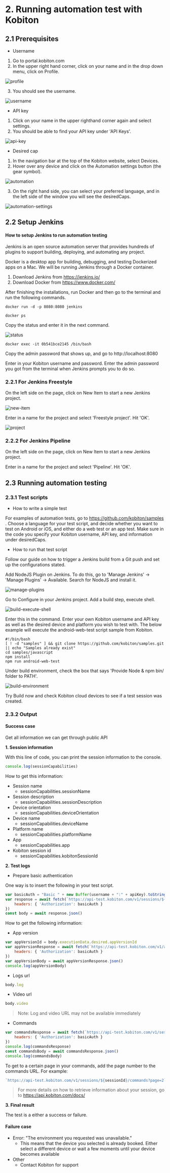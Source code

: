 # 2. Running automation test with Kobiton

## 2.1 Prerequisites

* Username 
1. Go to portal.kobiton.com
2. In the upper right hand corner, click on your name and in the drop down menu, click on Profile. 

![profile](../../images/2-profile.png)

3. You should see the username. 

![username](../../images/2-username.png)

* API key
1. Click on your name in the upper righthand corner again and select settings. 
2. You should be able to find your API key under 'API Keys'. 

![api-key](../../images/2-apikey.png)

* Desired cap
1. In the navigation bar at the top of the Kobiton website, select Devices. 
2. Hover over any device and click on the Automation settings button (the gear symbol). 

![automation](../../images/2-automation.png)

3. On the right hand side, you can select your preferred language, and in the left side of the window you will see the desiredCaps. 

![automation-settings](../../images/2-automation-settings.png)

## 2.2 Setup Jenkins
#### How to setup Jenkins to run automation testing

Jenkins is an open source automation server that provides hundreds of plugins to support building, deploying, and automating any project. 

Docker is a desktop app for building, debugging, and testing Dockerized apps on a Mac. We will be running Jenkins through a Docker container. 

1. Download Jenkins from https://jenkins.io/
2. Download Docker from https://www.docker.com/

After finishing the installations, run Docker and then go to the terminal and run the following commands. 

```
docker run -d -p 8080:8080 jenkins
```

```
docker ps
```
Copy the status and enter it in the next command.  

![status](../../images/2-status.png)

```
docker exec -it 0b541bce2145 /bin/bash
```
Copy the admin password that shows up, and go to http://localhost:8080

Enter in your Kobiton username and password. Enter the admin password you got from the terminal when Jenkins prompts you to do so. 

### 2.2.1 For Jenkins Freestyle
On the left side on the page, click on New Item to start a new Jenkins project. 

![new-item](../../images/2-new-item.png)

Enter in a name for the project and select 'Freestyle project'. Hit 'OK'. 

![project](../../images/2-project.png)

### 2.2.2 For Jenkins Pipeline
On the left side on the page, click on New Item to start a new Jenkins project. 

Enter in a name for the project and select 'Pipeline'. Hit 'OK'. 

## 2.3 Running automation testing

### 2.3.1 Test scripts

* How to write a simple test

For examples of automation tests, go to https://github.com/kobiton/samples . Choose a language for your test script, and decide whether you want to test on Android or iOS, and either do a web test or an app test. Make sure in the code you specify your Kobiton username, API key, and information under desiredCaps. 

* How to run that test script

Follow our guide on how to trigger a Jenkins build from a Git push and set up the configurations stated. 

Add NodeJS Plugin on Jenkins. To do this, go to 'Manage Jenkins' -> 'Manage Plugins' -> Available. Search for NodeJS and install it. 

![manage-plugins](../../images/2-manage-plugins.png)

Go to Configure in your Jenkins project. Add a build step, execute shell. 

![build-execute-shell](../../images/2-build-executeshell.png)

Enter this in the command. Enter your own Kobiton  username and API key as well as the desired device and platform you wish to test with. The below example will execute the android-web-test script sample from Kobiton. 
```
#!/bin/bash
[ ! -d "samples" ] && git clone https://github.com/kobiton/samples.git || echo "Samples already exist"
cd samples/javascript
npm install
npm run android-web-test
```

Under build environment, check the box that says 'Provide Node & npm bin/ folder to PATH'.

![build-environment](../../images/2-build-environment.png)

Try Build now and check Kobiton cloud devices to see if a test session was created. 

### 2.3.2 Output

#### Success case

Get all information we can get through public API

**1. Session information**

With this line of code, you can print the session information to the console. 
```javascript
console.log(sessionCapabilities)
```
<!-- to access more specific information within the sessionCapabilities -->

How to get this information:

* Session name
    - sessionCapabilities.sessionName
* Session description
    - sessionCapabilities.sessionDescription
* Device orientation
    - sessionCapabilities.deviceOrientation
* Device name
    - sessionCapabilities.deviceName
* Platform name
    - sessionCapabilities.platformName
* App
    - sessionCapabilities.app
* Kobiton session id
    - sessionCapabilities.kobitonSessionId

**2. Test logs**

* Prepare basic authentication

One way is to insert the following in your test script. 

```javascript
var basicAuth = "Basic " + new Buffer(username + ":" + apiKey).toString("base64"); 
var response = await fetch(`https://api-test.kobiton.com/v1/sessions/${sessionId}`, {
    headers: { 'Authorization': basicAuth }
})
const body = await response.json()
```

How to get the following information:

* App version
```javascript
var appVersionId = body.executionData.desired.appVersionId
var appVersionResponse = await fetch(`https://api-test.kobiton.com/v1/app/versions/${appVersionId}`, {
    headers: { 'Authorization': basicAuth }
})
var appVersionBody = await appVersionResponse.json()
console.log(appVersionBody)
```
* Logs url 
```javascript
body.log
```
* Video url
```javascript
body.video
```
> Note: Log and video URL may not be available immediately

* Commands
```javascript
var commandsResponse = await fetch(`https://api-test.kobiton.com/v1/sessions/${sessionId}/commands`, {
    headers: { 'Authorization': basicAuth }
})
console.log(commandsResponse)
const commandsBody = await commandsResponse.json()
console.log(commandsBody)
```
To get to a certain page in your commands, add the page number to the commands URL. For example:
```javascript
`https://api-test.kobiton.com/v1/sessions/${sessionId}/commands?page=2`
```
> For more details on how to retrieve information about your session, go to https://api.kobiton.com/docs/

**3. Final result**

The test is a either a success or failure.

#### Failure case

* Error: "The environment you requested was unavailable." 
    - This means that the device you selected is already booked. Either select a different device or wait a few moments until your device becomes available
* Other 
    - Contact Kobiton for support